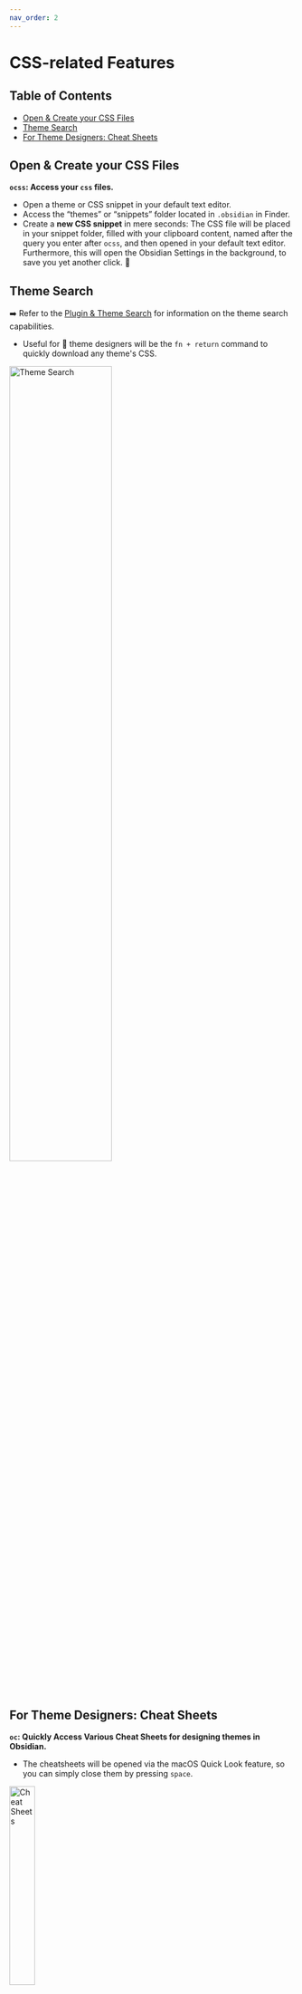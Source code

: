 ```yaml
---
nav_order: 2
---
```


# CSS-related Features

## Table of Contents
<!-- MarkdownTOC -->

- [Open & Create your CSS Files](#open--create-your-css-files)
- [Theme Search](#theme-search)
- [For Theme Designers: Cheat Sheets](#for-theme-designers-cheat-sheets)

<!-- /MarkdownTOC -->

## Open & Create your CSS Files
**`ocss`: Access your `css` files.**
- Open a theme or CSS snippet in your default text editor.
- Access the “themes” or “snippets” folder located in `.obsidian` in Finder.
- Create a **new CSS snippet** in mere seconds: The CSS file will be placed in your snippet folder, filled with your clipboard content, named after the query you enter after `ocss`, and then opened in your default text editor. Furthermore, this will open the Obsidian Settings in the background, to save you yet another click. 🙂

## Theme Search
➡️ Refer to the [Plugin & Theme Search](Plugin%20and%20Theme%20Search.md#Themes) for information on the theme search capabilities.
- Useful for 🎨 theme designers will be the `fn + return` command to quickly download any theme's CSS.

<img src="https://user-images.githubusercontent.com/73286100/131255059-1a56d6e7-8c2f-4ff0-b20d-247702bb7925.gif" alt="Theme Search" width=60%>

## For Theme Designers: Cheat Sheets
**`oc`: Quickly Access Various Cheat Sheets for designing themes in Obsidian.**
- The cheatsheets will be opened via the macOS Quick Look feature, so you can simply close them by pressing `space`.

<img src="https://i.imgur.com/nVT687p.png" alt="Cheat Sheets" width=30%>
